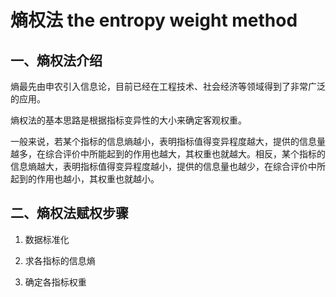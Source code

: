 # 熵权法  the entropy weight method
## 一、熵权法介绍

熵最先由申农引入信息论，目前已经在工程技术、社会经济等领域得到了非常广泛的应用。

熵权法的基本思路是根据指标变异性的大小来确定客观权重。

一般来说，若某个指标的信息熵越小，表明指标值得变异程度越大，提供的信息量越多，在综合评价中所能起到的作用也越大，其权重也就越大。相反，某个指标的信息熵越大，表明指标值得变异程度越小，提供的信息量也越少，在综合评价中所起到的作用也越小，其权重也就越小。
      
## 二、熵权法赋权步骤

1. 数据标准化
 
2. 求各指标的信息熵

3. 确定各指标权重

      
